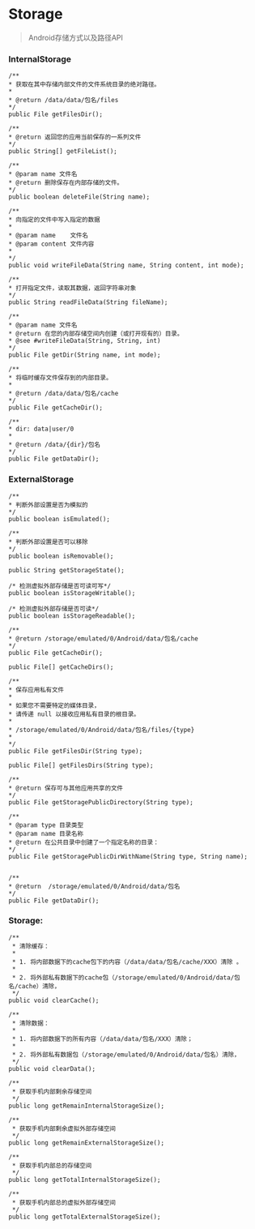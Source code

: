# Storage

>Android存储方式以及路径API


### InternalStorage

    /**
    * 获取在其中存储内部文件的文件系统目录的绝对路径。
    *
    * @return /data/data/包名/files
    */
    public File getFilesDir();

    /**
    * @return 返回您的应用当前保存的一系列文件
    */
    public String[] getFileList();

    /**
    * @param name 文件名
    * @return 删除保存在内部存储的文件。
    */
    public boolean deleteFile(String name);

    /**
    * 向指定的文件中写入指定的数据
    *
    * @param name    文件名
    * @param content 文件内容
    *
    */
    public void writeFileData(String name, String content, int mode);

    /**
    * 打开指定文件，读取其数据，返回字符串对象
    */
    public String readFileData(String fileName);

    /**
    * @param name 文件名
    * @return 在您的内部存储空间内创建（或打开现有的）目录。
    * @see #writeFileData(String, String, int)
    */
    public File getDir(String name, int mode);

    /**
    * 将临时缓存文件保存到的内部目录。
    *
    * @return /data/data/包名/cache
    */
    public File getCacheDir();

    /**
    * dir: data|user/0
    *
    * @return /data/{dir}/包名
    */
    public File getDataDir();


### ExternalStorage

    /**
    * 判断外部设置是否为模拟的
    */
    public boolean isEmulated();

    /**
    * 判断外部设置是否可以移除
    */
    public boolean isRemovable();

    public String getStorageState();

    /* 检测虚拟外部存储是否可读可写*/
    public boolean isStorageWritable();

    /* 检测虚拟外部存储是否可读*/
    public boolean isStorageReadable();

    /**
    * @return /storage/emulated/0/Android/data/包名/cache
    */
    public File getCacheDir();

    public File[] getCacheDirs();

    /**
    * 保存应用私有文件
    *
    * 如果您不需要特定的媒体目录，
    * 请传递 null 以接收应用私有目录的根目录。
    *
    * /storage/emulated/0/Android/data/包名/files/{type}
    *
    */
    public File getFilesDir(String type);

    public File[] getFilesDirs(String type);

    /**
    * @return 保存可与其他应用共享的文件
    */
    public File getStoragePublicDirectory(String type);

    /**
    * @param type 目录类型
    * @param name 目录名称
    * @return 在公共目录中创建了一个指定名称的目录：
    */
    public File getStoragePublicDirWithName(String type, String name);


    /**
    * @return  /storage/emulated/0/Android/data/包名
    */
    public File getDataDir();

### Storage:

    /**
     * 清除缓存：
     *
     * 1. 将内部数据下的cache包下的内容（/data/data/包名/cache/XXX）清除 。
     *
     * 2. 将外部私有数据下的cache包（/storage/emulated/0/Android/data/包名/cache）清除，
     */
    public void clearCache();

    /**
     * 清除数据：
     *
     * 1. 将内部数据下的所有内容（/data/data/包名/XXX）清除；
     *
     * 2. 将外部私有数据包（/storage/emulated/0/Android/data/包名）清除，
     */
    public void clearData();

    /**
     * 获取手机内部剩余存储空间
     */
    public long getRemainInternalStorageSize();

    /**
     * 获取手机内部剩余虚拟外部存储空间
     */
    public long getRemainExternalStorageSize();

    /**
     * 获取手机内部总的存储空间
     */
    public long getTotalInternalStorageSize();

    /**
     * 获取手机内部总的虚拟外部存储空间
     */
    public long getTotalExternalStorageSize();